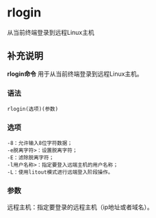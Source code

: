 rlogin
===

从当前终端登录到远程Linux主机

## 补充说明

**rlogin命令** 用于从当前终端登录到远程Linux主机。

###  语法

```
rlogin(选项)(参数)
```

###  选项

```
-8：允许输入8位字符数据；
-e脱离字符>：设置脱离字符；
-E：滤除脱离字符；
-l用户名称>：指定要登入远端主机的用户名称；
-L：使用litout模式进行远端登入阶段操作。
```

###  参数

远程主机：指定要登录的远程主机（ip地址或者域名）。



